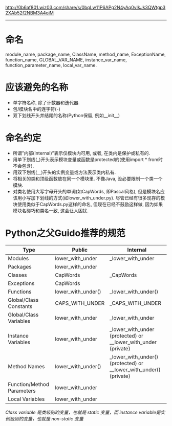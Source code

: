 http://0b6af801.wiz03.com/share/s/0bqLw11P6APg2N4yAq0vIkJk3QWtgp32XAb52f2NBM3A4oiM
***
# 命名

module_name, package_name, ClassName, method_name, ExceptionName, function_name, GLOBAL_VAR_NAME, instance_var_name, function_parameter_name, local_var_name.

# 应该避免的名称

* 单字符名称, 除了计数器和迭代器.
* 包/模块名中的连字符(-)
* 双下划线开头并结尾的名称(Python保留, 例如__init__)

# 命名约定
* 所谓”内部(Internal)”表示仅模块内可用, 或者, 在类内是保护或私有的.
* 用单下划线(_)开头表示模块变量或函数是protected的(使用import * from时不会包含).
* 用双下划线(__)开头的实例变量或方法表示类内私有.
* 将相关的类和顶级函数放在同一个模块里. 不像Java, 没必要限制一个类一个模块.
* 对类名使用大写字母开头的单词(如CapWords, 即Pascal风格), 但是模块名应该用小写加下划线的方式(如lower_with_under.py). 尽管已经有很多现存的模块使用类似于CapWords.py这样的命名, 但现在已经不鼓励这样做, 因为如果模块名碰巧和类名一致, 这会让人困扰.

# Python之父Guido推荐的规范
|Type | Public| Internal
---------|--------|---------
Modules  |  lower_with_under  |  _lower_with_under
Packages  | lower_with_under  |  
Classes  | CapWords  |  _CapWords
Exceptions  | CapWords|  
Functions  |  lower_with_under()  |  _lower_with_under()
Global/Class Constants  | CAPS_WITH_UNDER  |  _CAPS_WITH_UNDER
Global/Class Variables  |  lower_with_under  |  _lower_with_under
Instance Variables  |  lower_with_under  |  _lower_with_under (protected) or __lower_with_under (private)
Method Names  |  lower_with_under()  |  _lower_with_under() (protected) or __lower_with_under() (private)
Function/Method Parameters  |  lower_with_under
Local Variables |  lower_with_under

*Class variable 是类级别的变量，也就是 static 变量，而 instance variable是实例级别的变量，也就是 non-static 变量*




